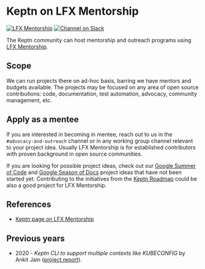# Keptn on LFX Mentorship

[![LFX Mentorship](https://img.shields.io/badge/Profile-LFX%20Mentrorship-blue)](https://mentorship.lfx.linuxfoundation.org/project/ba41187f-fa8d-47e1-8046-4040e5b35b73)
[![Channel on Slack](https://img.shields.io/badge/Slack-%23advocacy--and--outreach-green)](https://keptn.sh/community/#slack)

The Keptn community can host mentorship and outreach programs using 
[LFX Mentorship](https://lfx.linuxfoundation.org/tools/mentorship/).

## Scope

We can run projects there on ad-hoc basis,
barring we have mentors and budgets available.
The projects may be focused on any area of open source contributions:
code, documentation, test automation, advocacy, community management, etc.

## Apply as a mentee

If you are interested in becoming in mentee,
reach out to us in the `#advocacy-and-outreach` channel or
in any working group channel
relevant to your project idea.
Usually LFX Mentorship is for established contributors
with proven background in open source communities.

If you are looking for possible project ideas,
check out our
[Google Summer of Code](../gsoc) and 
[Google Season of Docs](../docs)
project ideas
that have not been started yet.
Contributing to the initiatives from the
[Keptn Roadmap](https://keptn.sh/docs/roadmap/) could be also a good project for LFX Mentorship.

## References 

* [Keptn page on LFX Mentorship](https://mentorship.lfx.linuxfoundation.org/project/ba41187f-fa8d-47e1-8046-4040e5b35b73)

## Previous years

- 2020 - _Keptn CLI to support multiple contexts like KUBECONFIG_ by Ankit Jain
  ([project report](https://www.ankitjain28.me/communitybridge-mentee-with-keptn/)).
